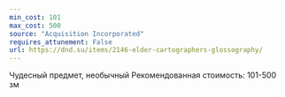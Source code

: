 ```yaml
---
min_cost: 101
max_cost: 500
source: "Acquisition Incorporated"
requires_attunement: False
url: https://dnd.su/items/2146-elder-cartographers-glossography/
---
```


Чудесный предмет, необычный
Рекомендованная стоимость: 101-500 зм